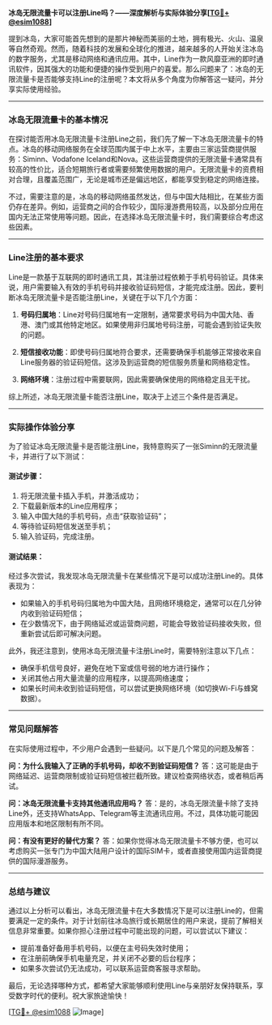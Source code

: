 **冰岛无限流量卡可以注册Line吗？——深度解析与实际体验分享[[TG💪+ @esim1088](https://t.me/s/esim1088)]**

提到冰岛，大家可能首先想到的是那片神秘而美丽的土地，拥有极光、火山、温泉等自然奇观。然而，随着科技的发展和全球化的推进，越来越多的人开始关注冰岛的数字服务，尤其是移动网络和通讯应用。其中，Line作为一款风靡亚洲的即时通讯软件，因其强大的功能和便捷的操作受到用户的喜爱。那么问题来了：冰岛的无限流量卡是否能够支持Line的注册呢？本文将从多个角度为你解答这一疑问，并分享实际使用经验。

---

### 冰岛无限流量卡的基本情况

在探讨能否用冰岛无限流量卡注册Line之前，我们先了解一下冰岛无限流量卡的特点。冰岛的移动网络服务在全球范围内属于中上水平，主要由三家运营商提供服务：Siminn、Vodafone Iceland和Nova。这些运营商提供的无限流量卡通常具有较高的性价比，适合短期旅行者或需要频繁使用数据的用户。无限流量卡的资费相对合理，且覆盖范围广，无论是城市还是偏远地区，都能享受到稳定的网络连接。

不过，需要注意的是，冰岛的移动网络虽然发达，但与中国大陆相比，在某些方面仍存在差异。例如，运营商之间的合作较少，国际漫游费用较高，以及部分应用在国内无法正常使用等问题。因此，在选择冰岛无限流量卡时，我们需要综合考虑这些因素。

---

### Line注册的基本要求

Line是一款基于互联网的即时通讯工具，其注册过程依赖于手机号码验证。具体来说，用户需要输入有效的手机号码并接收验证码短信，才能完成注册。因此，要判断冰岛无限流量卡是否能注册Line，关键在于以下几个方面：

1. **号码归属地**：Line对号码归属地有一定限制，通常要求号码为中国大陆、香港、澳门或其他特定地区。如果使用非归属地号码注册，可能会遇到验证失败的问题。
   
2. **短信接收功能**：即使号码归属地符合要求，还需要确保手机能够正常接收来自Line服务器的验证码短信。这涉及到运营商的短信服务质量和网络稳定性。

3. **网络环境**：注册过程中需要联网，因此需要确保使用的网络稳定且无干扰。

综上所述，冰岛无限流量卡能否注册Line，取决于上述三个条件是否满足。

---

### 实际操作体验分享

为了验证冰岛无限流量卡是否能注册Line，我特意购买了一张Siminn的无限流量卡，并进行了以下测试：

#### 测试步骤：
1. 将无限流量卡插入手机，并激活成功；
2. 下载最新版本的Line应用程序；
3. 输入中国大陆的手机号码，点击“获取验证码”；
4. 等待验证码短信发送至手机；
5. 输入验证码，完成注册。

#### 测试结果：
经过多次尝试，我发现冰岛无限流量卡在某些情况下是可以成功注册Line的。具体表现为：
- 如果输入的手机号码归属地为中国大陆，且网络环境稳定，通常可以在几分钟内收到验证码短信；
- 在少数情况下，由于网络延迟或运营商问题，可能会导致验证码接收失败，但重新尝试后即可解决问题。

此外，我还注意到，使用冰岛无限流量卡注册Line时，需要特别注意以下几点：
- 确保手机信号良好，避免在地下室或信号弱的地方进行操作；
- 关闭其他占用大量流量的应用程序，以提高网络速度；
- 如果长时间未收到验证码短信，可以尝试更换网络环境（如切换Wi-Fi与蜂窝数据）。

---

### 常见问题解答

在实际使用过程中，不少用户会遇到一些疑问。以下是几个常见的问题及解答：

**问：为什么我输入了正确的手机号码，却收不到验证码短信？**
答：这可能是由于网络延迟、运营商限制或验证码短信被拦截所致。建议检查网络状态，或者稍后再试。

**问：冰岛无限流量卡支持其他通讯应用吗？**
答：是的，冰岛无限流量卡除了支持Line外，还支持WhatsApp、Telegram等主流通讯应用。不过，具体功能可能因应用版本和地区限制有所不同。

**问：有没有更好的替代方案？**
答：如果你觉得冰岛无限流量卡不够方便，也可以考虑购买一张专门为中国大陆用户设计的国际SIM卡，或者直接使用国内运营商提供的国际漫游服务。

---

### 总结与建议

通过以上分析可以看出，冰岛无限流量卡在大多数情况下是可以注册Line的，但需要满足一定的条件。对于计划前往冰岛旅行或长期居住的用户来说，提前了解相关信息非常重要。如果你担心注册过程中可能出现的问题，可以尝试以下建议：
- 提前准备好备用手机号码，以便在主号码失效时使用；
- 在注册前确保手机电量充足，并关闭不必要的后台程序；
- 如果多次尝试仍无法成功，可以联系运营商客服寻求帮助。

最后，无论选择哪种方式，都希望大家能够顺利使用Line与亲朋好友保持联系，享受数字时代的便利。祝大家旅途愉快！

[[TG💪+ @esim1088](https://t.me/s/esim1088) ![Image](https://i.postimg.cc/4NQfJmqS/Snipaste-2025-05-13-00-14-12.png)]